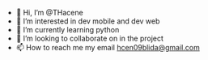 - 👋 Hi, I’m @THacene
- 👀 I’m interested in dev mobile and dev web
- 🌱 I’m currently learning python
- 💞️ I’m looking to collaborate on in the project
- 📫 How to reach me my email hcen09blida@gmail.com

<!---
THacene/THacene is a ✨ special ✨ repository because its `README.md` (this file) appears on your GitHub profile.
You can click the Preview link to take a look at your changes.
--->
